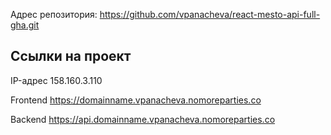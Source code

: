 
Адрес репозитория: https://github.com/vpanacheva/react-mesto-api-full-gha.git

## Ссылки на проект

IP-адрес 158.160.3.110

Frontend https://domainname.vpanacheva.nomoreparties.co

Backend https://api.domainname.vpanacheva.nomoreparties.co
